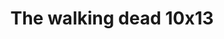---
layout: episodios
title: "The walking dead 10x13"
url_serie_padre: 'the-walking-dead/temporada-10'
category: 'series'
capitulo: 'yes'
anio: '2019'
prev: 'capitulo-12'
proximo: 'capitulo-14'
sandbox: allow-same-origin allow-forms
idioma: 'Subtitulado'
reproductor: 'fembed'
calidad: 'Full HD'
image_banner: 'https://res.cloudinary.com/imbriitneysam/image/upload/v1546545022/reason1-banner-min.jpg'
reproductores_fembed: ["https://api.cuevana3.io/stream/index.php?file=ek5lbm9xYWNrS0xYMTZLa2xNbkdvY3ZTb3BtZng4TGp6ZFpobGFMUGtOelcwcUZmbWRIVzRkakVuS0JnbEplcG1KUnNZSlRTMGViVTBxZGdsdEhPb3JEUWZuTnFtTWpBcUtxWFlLRFNsWmJheEorYmw5R2wyTmZIbUd4a2w1bW9scFJtYVdxWG9PUFQxcWVScDl2UjJLSFdtS1NjeHc9PQ","Subtitulado","https://player.openloadpremium.com/player.php?id=MTUzNQ","Subtitulado","https://feurl.com/v/8pk-yh8rxxw3g4k","Subtitulado","https://gdriveplayer.me/embed2.php?link=KfRSVyJODSznFyaUtg%252FEGA9Tl1OofNLilLeMUrju8qm4hCBYGi0B%252BdJ%252BAgDDTI7wSVgWKd%252Fr%252BG%252BHqjfIn2bPGSfdblVjr5SDXoefGGdoUJzO2AWEOG4lhx01ZLHz1GF3Hej%252F3TM%252BpOYY2n5rP9uA7Dt8DSqY7NHZmcJRBCkUn3yw3y3tpvB6riMaXdLCg4svXNtllSSGPkJTOzQFyArpPn","Subtitulado"]
tags:
- Terror
---